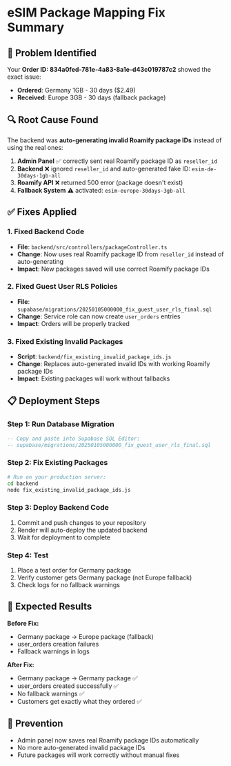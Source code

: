 # eSIM Package Mapping Fix Summary

## 🎯 **Problem Identified**

Your **Order ID: 834a0fed-781e-4a83-8a1e-d43c019787c2** showed the exact issue:
- **Ordered**: Germany 1GB - 30 days ($2.49)
- **Received**: Europe 3GB - 30 days (fallback package)

## 🔍 **Root Cause Found**

The backend was **auto-generating invalid Roamify package IDs** instead of using the real ones:

1. **Admin Panel** ✅ correctly sent real Roamify package ID as `reseller_id`
2. **Backend** ❌ ignored `reseller_id` and auto-generated fake ID: `esim-de-30days-1gb-all`
3. **Roamify API** ❌ returned 500 error (package doesn't exist)
4. **Fallback System** ⚠️ activated: `esim-europe-30days-3gb-all`

## ✅ **Fixes Applied**

### **1. Fixed Backend Code**
- **File**: `backend/src/controllers/packageController.ts`
- **Change**: Now uses real Roamify package ID from `reseller_id` instead of auto-generating
- **Impact**: New packages saved will use correct Roamify package IDs

### **2. Fixed Guest User RLS Policies**
- **File**: `supabase/migrations/20250105000000_fix_guest_user_rls_final.sql`
- **Change**: Service role can now create `user_orders` entries
- **Impact**: Orders will be properly tracked

### **3. Fixed Existing Invalid Packages**
- **Script**: `backend/fix_existing_invalid_package_ids.js`
- **Change**: Replaces auto-generated invalid IDs with working Roamify package IDs
- **Impact**: Existing packages will work without fallbacks

## 📋 **Deployment Steps**

### **Step 1: Run Database Migration**
```sql
-- Copy and paste into Supabase SQL Editor:
-- supabase/migrations/20250105000000_fix_guest_user_rls_final.sql
```

### **Step 2: Fix Existing Packages** 
```bash
# Run on your production server:
cd backend
node fix_existing_invalid_package_ids.js
```

### **Step 3: Deploy Backend Code**
1. Commit and push changes to your repository
2. Render will auto-deploy the updated backend
3. Wait for deployment to complete

### **Step 4: Test**
1. Place a test order for Germany package
2. Verify customer gets Germany package (not Europe fallback)
3. Check logs for no fallback warnings

## 🎉 **Expected Results**

**Before Fix:**
- Germany package → Europe package (fallback)
- user_orders creation failures
- Fallback warnings in logs

**After Fix:**
- Germany package → Germany package ✅
- user_orders created successfully ✅
- No fallback warnings ✅
- Customers get exactly what they ordered ✅

## 🔄 **Prevention**

- Admin panel now saves real Roamify package IDs automatically
- No more auto-generated invalid package IDs
- Future packages will work correctly without manual fixes 